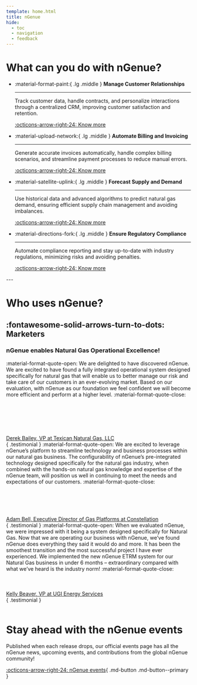 ```yaml
---
template: home.html
title: nGenue
hide:
  - toc
  - navigation
  - feedback
---
```


# What can you do with nGenue?

<div class="grid cards wide" markdown>

-   :material-format-paint:{ .lg .middle } __Manage Customer Relationships__

    ---

    Track customer data, handle contracts, and personalize interactions through a centralized CRM, improving customer satisfaction and retention.

    [:octicons-arrow-right-24: Know more]()

-   :material-upload-network:{ .lg .middle } __Automate Billing and Invoicing__

    ---

    Generate accurate invoices automatically, handle complex billing scenarios, and streamline payment processes to reduce manual errors.

    [:octicons-arrow-right-24: Know more]()

-   :material-satellite-uplink:{ .lg .middle } __Forecast Supply and Demand__

    ---

    Use historical data and advanced algorithms to predict natural gas demand, ensuring efficient supply chain management and avoiding imbalances.

    [:octicons-arrow-right-24: Know more]()

-   :material-directions-fork:{ .lg .middle } __Ensure Regulatory Compliance__

    ---

    Automate compliance reporting and stay up-to-date with industry regulations, minimizing risks and avoiding penalties.

    [:octicons-arrow-right-24: Know more]()

</div>
---

# Who uses nGenue?

## :fontawesome-solid-arrows-turn-to-dots: Marketers

<div class="accent" markdown>

### nGenue enables Natural Gas Operational Excellence!

</div>

<div class="grid" markdown>

<span class="quote">
:material-format-quote-open:
We are delighted to have discovered nGenue. We are excited to have found a fully integrated operational system designed specifically for natural gas that will enable us to better manage our risk and take care of our customers in an ever-evolving market. Based on our evaluation, with nGenue as our foundation we feel confident we will become more efficient and perform at a higher level.
:material-format-quote-close:
</span>
<br/><br/><br/><br/><br/>
<br/><br/>
<a href="https://www.linkedin.com/in/carlolm/" target="_blank" class="author centered">Derek Bailey, VP at Texican Natural Gas, LLC</a>
<br/>
{ .testimonial }

<span class="quote">
:material-format-quote-open:
We are excited to leverage nGenue’s platform to streamline technology and business processes within our natural gas business. The configurability of nGenue’s pre-integrated technology designed specifically for the natural gas industry, when combined with the hands-on natural gas knowledge and expertise of the nGenue team, will position us well in continuing to meet the needs and expectations of our customers.
:material-format-quote-close:
</span>
<br/><br/><br/><br/><br/>
<br/>
<a href="https://www.linkedin.com/in/etartakovsky/" target="_blank" class="author centered">Adam Bell, Executive Director of Gas Platforms at Constellation</a>
<br/>
{ .testimonial }

<span class="quote">
:material-format-quote-open:
When we evaluated nGenue, we were impressed with it being a system designed specifically for Natural Gas. Now that we are operating our business with nGenue, we’ve found nGenue does everything they said it would do and more. It has been the smoothest transition and the most successful project I have ever experienced. We implemented the new nGenue ETRM system for our Natural Gas business in under 6 months – extraordinary compared with what we’ve heard is the industry norm!
:material-format-quote-close:
</span>
<br/><br/><br/>
<br/>
<a href="https://www.linkedin.com/in/etartakovsky/" target="_blank" class="author centered">Kelly Beaver, VP at UGI Energy Services</a>
<br/>
{ .testimonial }

</div>
</br>

# Stay ahead with the nGenue events

Published when each release drops, our official events page has all the nGenue news, upcoming events, and contributions from the global nGenue community!

[:octicons-arrow-right-24: nGenue events](https://ngenue.com/blogevents/){ .md-button .md-button--primary }
